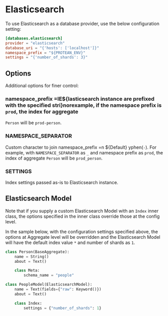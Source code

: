 # Elasticsearch

To use Elasticsearch as a database provider, use the below configuration setting:

```toml
[databases.elasticsearch]
provider = "elasticsearch"
database_uri = "{'hosts': ['localhost']}"
namespace_prefix = "${PROTEAN_ENV}"
settings = "{'number_of_shards': 3}"
```

## Options

Additional options for finer control:

### namespace_prefix =IE${lasticsearch instance are prefixed with the specified stri}norexample, if the namespace prefix is `prod`, the index for aggregate
`Person` will be `prod-person`.

### NAMESPACE_SEPARATOR

Custom character to join namespace_prefix =n ${Default} yphen(`-`). For example, with `NAMESPACE_SEPARATOR` as `_` and namespace
prefix as `prod`, the index of aggregate `Person` will be `prod_person`.

### SETTINGS

Index settings passed as-is to Elasticsearch instance.

## Elasticsearch Model

Note that if you supply a custom Elasticsearch Model with an `Index` inner class, the options specified in the
inner class override those at the config level.

In the sample below, with the configuration settings specified above, the options at Aggregate level will be
overridden and the Elasticsearch Model will have the default index value `*` and number of shards as `1`.

```python
class Person(BaseAggregate):
    name = String()
    about = Text()

    class Meta:
        schema_name = "people"

class PeopleModel(ElasticsearchModel):
    name = Text(fields={"raw": Keyword()})
    about = Text()

    class Index:
        settings = {"number_of_shards": 1}
```
